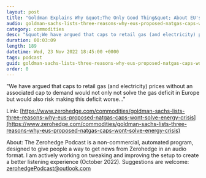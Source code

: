 ```yaml
---
layout: post
title: "Goldman Explains Why &quot;The Only Good Thing&quot; About EU's Proposed NatGas Cap Is That It's Unlikely To Ever Be Triggered"
audio: goldman-sachs-lists-three-reasons-why-eus-proposed-natgas-caps-wont-solve-energy-crisis-0
category: commodities
desc: "&quot;We have argued that caps to retail gas (and electricity) prices without an associated cap to demand would not only not solve the gas deficit in Europe but would also risk making this deficit worse...&quot;"
duration: 00:03:09
length: 189
datetime: Wed, 23 Nov 2022 18:45:00 +0000
tags: podcast
guid: goldman-sachs-lists-three-reasons-why-eus-proposed-natgas-caps-wont-solve-energy-crisis-0
order: 0
---
```

&quot;We have argued that caps to retail gas (and electricity) prices without an associated cap to demand would not only not solve the gas deficit in Europe but would also risk making this deficit worse...&quot;

Link: [https://www.zerohedge.com/commodities/goldman-sachs-lists-three-reasons-why-eus-proposed-natgas-caps-wont-solve-energy-crisis](https://www.zerohedge.com/commodities/goldman-sachs-lists-three-reasons-why-eus-proposed-natgas-caps-wont-solve-energy-crisis)

About: The Zerohedge Podcast is a non-commercial, automated program, designed to give people a way to get news from Zerohedge in an audio format.  I am actively working on tweaking and improving the setup to create a better listening experience (October 2022).  Suggestions are welcome: [zerohedgePodcast@outlook.com](mailto:zerohedgePodcast@outlook.com)